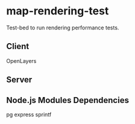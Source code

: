 map-rendering-test
=========================

Test-bed to run rendering performance tests.


## Client

OpenLayers


## Server

Node.js Modules Dependencies
----------------------------
pg
express
sprintf